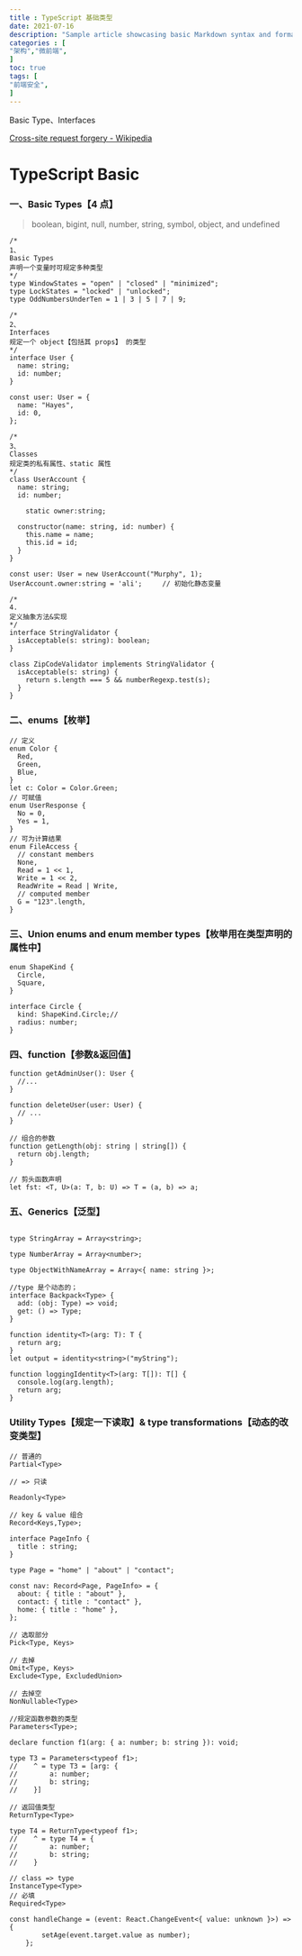```yaml
---
title : TypeScript 基础类型
date: 2021-07-16
description: "Sample article showcasing basic Markdown syntax and formatting for HTML elements."
categories : [                              
"架构","微前端",
]
toc: true
tags: [
"前端安全",
]
---
```


Basic Type、Interfaces

 <!--more-->
[Cross-site request forgery - Wikipedia](https://en.wikipedia.org/wiki/Cross-site_request_forgery)

# TypeScript Basic

### 一、Basic Types【4 点】

> boolean, bigint, null, number, string, symbol, object, and undefined

```tsx
/*
1、       
Basic Types   
声明一个变量时可规定多种类型   
*/
type WindowStates = "open" | "closed" | "minimized";
type LockStates = "locked" | "unlocked";
type OddNumbersUnderTen = 1 | 3 | 5 | 7 | 9;

/*
2、      
Interfaces
规定一个 object【包括其 props】 的类型
*/
interface User {
  name: string;
  id: number;
}

const user: User = {
  name: "Hayes",
  id: 0,
};
	
/*
3、
Classes        
规定类的私有属性、static 属性
*/
class UserAccount {
  name: string;
  id: number;

	static owner:string;

  constructor(name: string, id: number) {
    this.name = name;
    this.id = id;
  }
}

const user: User = new UserAccount("Murphy", 1);
UserAccount.owner:string = 'ali';     // 初始化静态变量

/*
4.
定义抽象方法&实现
*/
interface StringValidator {
  isAcceptable(s: string): boolean;
}

class ZipCodeValidator implements StringValidator {
  isAcceptable(s: string) {
    return s.length === 5 && numberRegexp.test(s);
  }
}
```

### 二、enums【枚举】

```tsx
// 定义
enum Color {
  Red,
  Green,
  Blue,
}
let c: Color = Color.Green;
// 可赋值
enum UserResponse {
  No = 0,
  Yes = 1,
}
// 可为计算结果
enum FileAccess {
  // constant members
  None,
  Read = 1 << 1,
  Write = 1 << 2,
  ReadWrite = Read | Write,
  // computed member
  G = "123".length,
}
```

### 三、Union enums and enum member types【枚举用在类型声明的属性中】

```tsx
enum ShapeKind {
  Circle,
  Square,
}

interface Circle {
  kind: ShapeKind.Circle;// 
  radius: number;
}
```

### 四、function【参数&返回值】

```tsx
function getAdminUser(): User {
  //...
}

function deleteUser(user: User) {
  // ...
}

// 组合的参数
function getLength(obj: string | string[]) {
  return obj.length;
}

// 剪头函数声明
let fst: <T, U>(a: T, b: U) => T = (a, b) => a;
```

### 五、Generics【泛型】

```tsx

type StringArray = Array<string>;

type NumberArray = Array<number>;

type ObjectWithNameArray = Array<{ name: string }>;

//type 是个动态的；
interface Backpack<Type> {
  add: (obj: Type) => void;
  get: () => Type;
}

function identity<T>(arg: T): T {
  return arg;
}
let output = identity<string>("myString");

function loggingIdentity<T>(arg: T[]): T[] {
  console.log(arg.length);
  return arg;
}
```

### Utility Types【规定一下读取】& type transformations【动态的改变类型】

```tsx
// 普通的
Partial<Type>

// => 只读

Readonly<Type>

// key & value 组合
Record<Keys,Type>;

interface PageInfo {
  title : string;
}

type Page = "home" | "about" | "contact";

const nav: Record<Page, PageInfo> = {
  about: { title : "about" },
  contact: { title : "contact" },
  home: { title : "home" },
};

// 选取部分
Pick<Type, Keys>

// 去掉
Omit<Type, Keys>
Exclude<Type, ExcludedUnion>

// 去掉空
NonNullable<Type>
```

```tsx
//规定函数参数的类型
Parameters<Type>;

declare function f1(arg: { a: number; b: string }): void;

type T3 = Parameters<typeof f1>;
//    ^ = type T3 = [arg: {
//        a: number;
//        b: string;
//    }]

// 返回值类型
ReturnType<Type>

type T4 = ReturnType<typeof f1>;
//    ^ = type T4 = {
//        a: number;
//        b: string;
//    }
```

```tsx
// class => type
InstanceType<Type>
// 必填
Required<Type>
```

```tsx
const handleChange = (event: React.ChangeEvent<{ value: unknown }>) => {
        setAge(event.target.value as number);
    };
```
